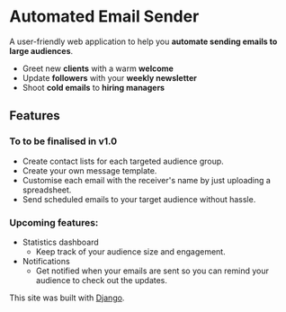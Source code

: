 # Automated Email Sender
 A user-friendly web application to help you **automate sending emails to large audiences**.
- Greet new **clients** with a warm **welcome**
- Update **followers** with your **weekly newsletter**
- Shoot **cold emails** to **hiring managers**

 ## Features
 
 ### To to be finalised in v1.0
 - Create contact lists for each targeted audience group.
 - Create your own message template.
 - Customise each email with the receiver's name by just uploading a spreadsheet.
 - Send scheduled emails to your target audience without hassle.

 ### Upcoming features:
 - Statistics dashboard
    - Keep track of your audience size and engagement.
 - Notifications
    - Get notified when your emails are sent so you can remind your audience to check out the updates.
 
 This site was built with [Django](https://www.djangoproject.com/).
